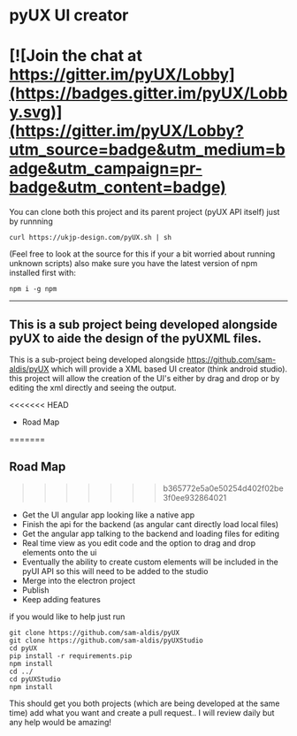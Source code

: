 # pyUX UI creator
[![Join the chat at https://gitter.im/pyUX/Lobby](https://badges.gitter.im/pyUX/Lobby.svg)](https://gitter.im/pyUX/Lobby?utm_source=badge&utm_medium=badge&utm_campaign=pr-badge&utm_content=badge)
=======
You can clone both this project and its parent project (pyUX API itself)
just by runnning
```
curl https://ukjp-design.com/pyUX.sh | sh
```
(Feel free to look at the source for this if your a bit worried about running unknown scripts)
also make sure you have the latest version of npm installed first with:
```
npm i -g npm
```
-----
This is a sub project being developed alongside pyUX to
aide the design of the pyUXML files.
----
This is a sub-project being developed
alongside https://github.com/sam-aldis/pyUX which will
provide a XML based UI creator (think android studio).
this project will allow the creation of the UI's either
by drag and drop or by editing the xml directly and seeing
the output.

<<<<<<< HEAD
* Road Map

=======
## Road Map
>>>>>>> b365772e5a0e50254d402f02be3f0ee932864021
- Get the UI angular app looking like a native app
- Finish the api for the backend (as angular cant directly load local files)
- Get the angular app talking to the backend and loading files for editing
- Real time view as you edit code and the option to drag and drop elements onto the ui
- Eventually the ability to create custom elements will be included in the pyUI API so this
will need to be added to the studio
- Merge into the electron project
- Publish
- Keep adding features

if you would like to help just run
```
git clone https://github.com/sam-aldis/pyUX
git clone https://github.com/sam-aldis/pyUXStudio
cd pyUX
pip install -r requirements.pip
npm install
cd ../
cd pyUXStudio
npm install
```

This should get you both projects (which are being developed at the same time)
add what you want and create a pull request.. I will review daily but any help
would be amazing!
